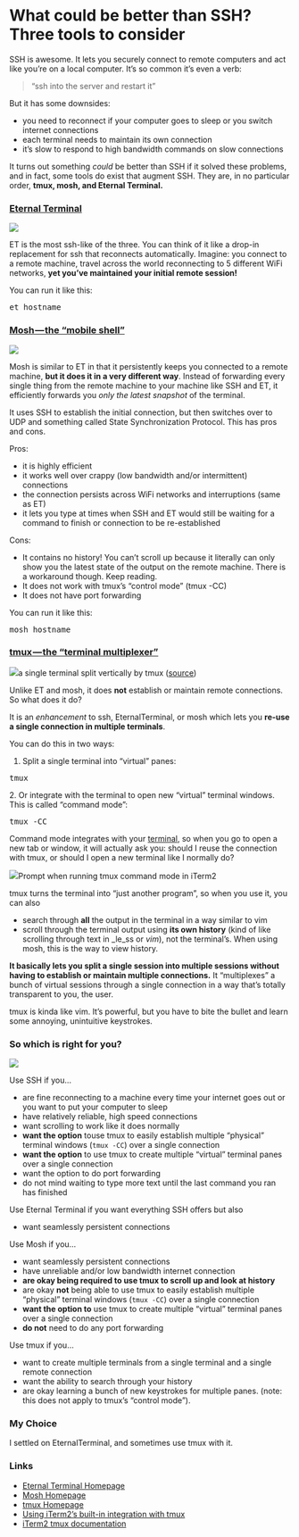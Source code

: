 # What could be better than SSH? Three tools to consider

SSH is awesome. It lets you securely connect to remote computers and act like you’re on a local computer. It’s so common it’s even a verb:

> “ssh into the server and restart it”

But it has some downsides:

*   you need to reconnect if your computer goes to sleep or you switch internet connections
*   each terminal needs to maintain its own connection
*   it’s slow to respond to high bandwidth commands on slow connections

It turns out something _could_ be better than SSH if it solved these problems, and in fact, some tools do exist that augment SSH. They are, in no particular order, **tmux, mosh, and Eternal Terminal.**

### [Eternal Terminal](https://mistertea.github.io/EternalTerminal/)

![](https://cdn-images-1.medium.com/max/1200/0*xgrcB7K53UBQ_21f.png)

ET is the most ssh-like of the three. You can think of it like a drop-in replacement for ssh that reconnects automatically. Imagine: you connect to a remote machine, travel across the world reconnecting to 5 different WiFi networks, **yet you’ve maintained your initial remote session!**

You can run it like this:

<pre name="a17d" id="a17d" class="graf graf--pre graf-after--p">et hostname</pre>

### [Mosh — the “mobile shell”](https://mosh.org/)

![](https://cdn-images-1.medium.com/max/1200/0*mmzifSOVzghF6gga.jpg)

Mosh is similar to ET in that it persistently keeps you connected to a remote machine, **but it does it in a very different way**. Instead of forwarding every single thing from the remote machine to your machine like SSH and ET, it efficiently forwards you _only the latest snapshot_ of the terminal.

It uses SSH to establish the initial connection, but then switches over to UDP and something called State Synchronization Protocol. This has pros and cons.

Pros:

*   it is highly efficient
*   it works well over crappy (low bandwidth and/or intermittent) connections
*   the connection persists across WiFi networks and interruptions (same as ET)
*   it lets you type at times when SSH and ET would still be waiting for a command to finish or connection to be re-established

Cons:

*   It contains no history! You can’t scroll up because it literally can only show you the latest state of the output on the remote machine. There is a workaround though. Keep reading.
*   It does not work with tmux’s “control mode” (tmux -CC)
*   It does not have port forwarding

You can run it like this:

<pre name="9ce2" id="9ce2" class="graf graf--pre graf-after--p">mosh hostname</pre>

### [tmux — the “terminal multiplexer”](https://github.com/tmux/tmux/wiki)

![](https://cdn-images-1.medium.com/max/1200/1*HQF7Tcfihcnrw5_FcL_rmg.png)a single terminal split vertically by tmux ([source](https://medium.com/@gveloper/using-iterm2s-built-in-integration-with-tmux-d5d0ef55ec30))

Unlike ET and mosh, it does **not** establish or maintain remote connections. So what does it do?

It is an _enhancement_ to ssh, EternalTerminal, or mosh which lets you **re-use a single connection in multiple terminals**.

You can do this in two ways:

1.  Split a single terminal into “virtual” panes:

<pre name="b1ef" id="b1ef" class="graf graf--pre graf-after--li">tmux</pre>

2\. Or integrate with the terminal to open new “virtual” terminal windows. This is called “command mode”:

<pre name="89a4" id="89a4" class="graf graf--pre graf-after--p">tmux -CC</pre>

Command mode integrates with your [terminal](https://iterm2.com/documentation-tmux-integration.html), so when you go to open a new tab or window, it will actually ask you: should I reuse the connection with tmux, or should I open a new terminal like I normally do?

![](https://cdn-images-1.medium.com/max/1600/1*oxjVl7zVglqOh4FtMQMpEg.png)Prompt when running tmux command mode in iTerm2

tmux turns the terminal into “just another program”, so when you use it, you can also

*   search through **all** the output in the terminal in a way similar to vim
*   scroll through the terminal output using **its own history** (kind of like scrolling through text in _le_ss or _vim_), not the terminal’s. When using mosh, this is the way to view history.

**It basically lets you split a single session into multiple sessions without having to establish or maintain multiple connections.** It “multiplexes” a bunch of virtual sessions through a single connection in a way that’s totally transparent to you, the user.

tmux is kinda like vim. It’s powerful, but you have to bite the bullet and learn some annoying, unintuitive keystrokes.

### So which is right for you?

![](https://cdn-images-1.medium.com/max/1600/1*yGLIMxiY43Q9Lyrpji-3pg.png)

Use SSH if you…

*   are fine reconnecting to a machine every time your internet goes out or you want to put your computer to sleep
*   have relatively reliable, high speed connections
*   want scrolling to work like it does normally
*   **want the option** touse tmux to easily establish multiple “physical” terminal windows (`tmux -CC`) over a single connection
*   **want the option** to use tmux to create multiple “virtual” terminal panes over a single connection
*   want the option to do port forwarding
*   do not mind waiting to type more text until the last command you ran has finished

Use Eternal Terminal if you want everything SSH offers but also

*   want seamlessly persistent connections

Use Mosh if you…

*   want seamlessly persistent connections
*   have unreliable and/or low bandwidth internet connection
*   **are okay being required to use tmux to scroll up and look at history**
*   are okay **not** being able to use tmux to easily establish multiple “physical” terminal windows (`tmux -CC`) over a single connection
*   **want the option to** use tmux to create multiple “virtual” terminal panes over a single connection
*   **do not** need to do any port forwarding

Use tmux if you…

*   want to create multiple terminals from a single terminal and a single remote connection
*   want the ability to search through your history
*   are okay learning a bunch of new keystrokes for multiple panes. (note: this does not apply to tmux’s “control mode”).

### My Choice

I settled on EternalTerminal, and sometimes use tmux with it.

### Links

*   [Eternal Terminal Homepage](https://mistertea.github.io/EternalTerminal/)
*   [Mosh Homepage](https://mosh.org/)
*   [tmux Homepage](https://github.com/tmux/tmux/wiki)
*   [Using iTerm2’s built-in integration with tmux](https://medium.com/@gveloper/using-iterm2s-built-in-integration-with-tmux-d5d0ef55ec30)
*   [iTerm2 tmux documentation](https://iterm2.com/documentation-tmux-integration.html)